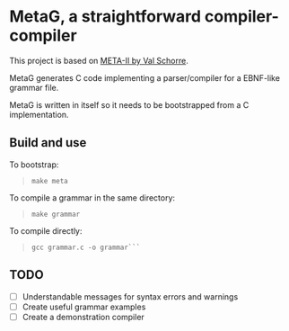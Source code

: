 
MetaG, a straightforward compiler-compiler
==========================================

This project is based on [META-II by Val Schorre](https://en.wikipedia.org/wiki/Compiler-compiler#META_II).

MetaG generates C code implementing a parser/compiler for a EBNF-like grammar file.

MetaG is written in itself so it needs to be bootstrapped from a C implementation.

## Build and use

To bootstrap:

> `make meta`

To compile a grammar in the same directory:

> `make grammar`

To compile directly:

> ```./meta grammar.meta grammar.c
> gcc grammar.c -o grammar```

## TODO

- [ ] Understandable messages for syntax errors and warnings
- [ ] Create useful grammar examples
- [ ] Create a demonstration compiler
